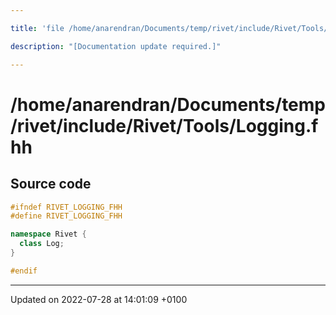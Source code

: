 ```yaml
---

title: 'file /home/anarendran/Documents/temp/rivet/include/Rivet/Tools/Logging.fhh'

description: "[Documentation update required.]"

---
```


# /home/anarendran/Documents/temp/rivet/include/Rivet/Tools/Logging.fhh






## Source code

```cpp
#ifndef RIVET_LOGGING_FHH
#define RIVET_LOGGING_FHH

namespace Rivet {
  class Log;
}

#endif
```


-------------------------------

Updated on 2022-07-28 at 14:01:09 +0100
